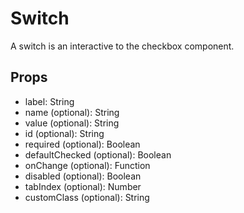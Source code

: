 # Switch

A switch is an interactive to the checkbox component.

## Props

- label: String
- name (optional): String
- value (optional): String
- id (optional): String
- required (optional): Boolean
- defaultChecked (optional): Boolean
- onChange (optional): Function
- disabled (optional): Boolean
- tabIndex (optional): Number
- customClass (optional): String